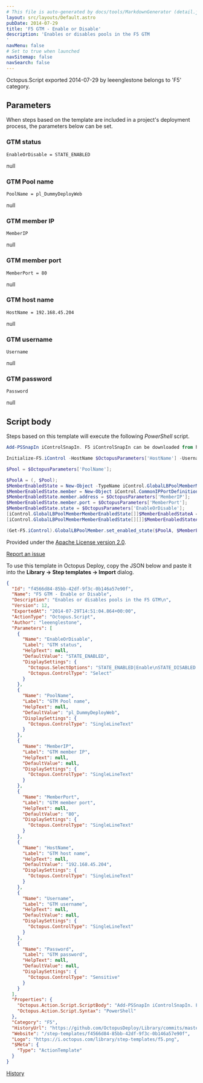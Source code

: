 ```yaml
---
# This file is auto-generated by docs/tools/MarkdownGenerator (detail.js)
layout: src/layouts/Default.astro
pubDate: 2014-07-29
title: 'F5 GTM - Enable or Disable'
description: 'Enables or disables pools in the F5 GTM
'
navMenu: false
# Set to true when launched
navSitemap: false
navSearch: false
---
```


Octopus.Script exported 2014-07-29 by leeenglestone belongs to 'F5' category.

## Parameters

When steps based on the template are included in a project's deployment process, the parameters below can be set.


<div class="param">

### GTM status

`EnableOrDisable = STATE_ENABLED`

null

</div>
        
<div class="param">

### GTM Pool name

`PoolName = pl_DummyDeployWeb`

null

</div>
        
<div class="param">

### GTM member IP

`MemberIP`

null

</div>
        
<div class="param">

### GTM member port

`MemberPort = 80`

null

</div>
        
<div class="param">

### GTM host name

`HostName = 192.168.45.204`

null

</div>
        
<div class="param">

### GTM username

`Username`

null

</div>
        
<div class="param">

### GTM password

`Password`

null

</div>
        

## Script body

Steps based on this template will execute the following *PowerShell* script.

```powershell
Add-PSSnapIn iControlSnapIn. F5 iControlSnapIn can be downloaded from here https://devcentral.f5.com/articles/icontrol-cmdlets 

Initialize-F5.iControl -HostName $OctopusParameters['HostName'] -Username $OctopusParameters['Username'] -Password $OctopusParameters['Password']

$Pool = $OctopusParameters['PoolName'];

$PoolA = (, $Pool);
$MemberEnabledState = New-Object -TypeName iControl.GlobalLBPoolMemberMemberEnabledState;
$MemberEnabledState.member = New-Object iControl.CommonIPPortDefinition;
$MemberEnabledState.member.address = $OctopusParameters['MemberIP'];
$MemberEnabledState.member.port = $OctopusParameters['MemberPort'];
$MemberEnabledState.state = $OctopusParameters['EnableOrDisable'];
[iControl.GlobalLBPoolMemberMemberEnabledState[]]$MemberEnabledStateA = [iControl.GlobalLBPoolMemberMemberEnabledState[]](, $MemberEnabledState);
[iControl.GlobalLBPoolMemberMemberEnabledState[][]]$MemberEnabledStateAofA = [iControl.GlobalLBPoolMemberMemberEnabledState[][]](, $MemberEnabledStateA);

(Get-F5.iControl).GlobalLBPoolMember.set_enabled_state($PoolA, $MemberEnabledStateAofA);
```

Provided under the [Apache License version 2.0](https://github.com/OctopusDeploy/Library/blob/master/LICENSE.txt).

[Report an issue](https://github.com/OctopusDeploy/Library/issues/new?assignees=&labels=&projects=&template=bug-report.yml&title=Issue%20with%20F5%20GTM%20-%20Enable%20or%20Disable&step-template=F5%20GTM%20-%20Enable%20or%20Disable)

<div class="get-json">

To use this template in Octopus Deploy, copy the JSON below and paste it into the **Library → Step templates → Import** dialog.

```json
{
  "Id": "f4566d84-85bb-42df-9f3c-0b146a57e90f",
  "Name": "F5 GTM - Enable or Disable",
  "Description": "Enables or disables pools in the F5 GTM\n",
  "Version": 12,
  "ExportedAt": "2014-07-29T14:51:04.864+00:00",
  "ActionType": "Octopus.Script",
  "Author": "leeenglestone",
  "Parameters": [
    {
      "Name": "EnableOrDisable",
      "Label": "GTM status",
      "HelpText": null,
      "DefaultValue": "STATE_ENABLED",
      "DisplaySettings": {
        "Octopus.SelectOptions": "STATE_ENABLED|Enable\nSTATE_DISABLED|Disable",
        "Octopus.ControlType": "Select"
      }
    },
    {
      "Name": "PoolName",
      "Label": "GTM Pool name",
      "HelpText": null,
      "DefaultValue": "pl_DummyDeployWeb",
      "DisplaySettings": {
        "Octopus.ControlType": "SingleLineText"
      }
    },
    {
      "Name": "MemberIP",
      "Label": "GTM member IP",
      "HelpText": null,
      "DefaultValue": null,
      "DisplaySettings": {
        "Octopus.ControlType": "SingleLineText"
      }
    },
    {
      "Name": "MemberPort",
      "Label": "GTM member port",
      "HelpText": null,
      "DefaultValue": "80",
      "DisplaySettings": {
        "Octopus.ControlType": "SingleLineText"
      }
    },
    {
      "Name": "HostName",
      "Label": "GTM host name",
      "HelpText": null,
      "DefaultValue": "192.168.45.204",
      "DisplaySettings": {
        "Octopus.ControlType": "SingleLineText"
      }
    },
    {
      "Name": "Username",
      "Label": "GTM username",
      "HelpText": null,
      "DefaultValue": null,
      "DisplaySettings": {
        "Octopus.ControlType": "SingleLineText"
      }
    },
    {
      "Name": "Password",
      "Label": "GTM password",
      "HelpText": null,
      "DefaultValue": null,
      "DisplaySettings": {
        "Octopus.ControlType": "Sensitive"
      }
    }
  ],
  "Properties": {
    "Octopus.Action.Script.ScriptBody": "Add-PSSnapIn iControlSnapIn. F5 iControlSnapIn can be downloaded from here https://devcentral.f5.com/articles/icontrol-cmdlets \n\nInitialize-F5.iControl -HostName $OctopusParameters['HostName'] -Username $OctopusParameters['Username'] -Password $OctopusParameters['Password']\n\n$Pool = $OctopusParameters['PoolName'];\n\n$PoolA = (, $Pool);\n$MemberEnabledState = New-Object -TypeName iControl.GlobalLBPoolMemberMemberEnabledState;\n$MemberEnabledState.member = New-Object iControl.CommonIPPortDefinition;\n$MemberEnabledState.member.address = $OctopusParameters['MemberIP'];\n$MemberEnabledState.member.port = $OctopusParameters['MemberPort'];\n$MemberEnabledState.state = $OctopusParameters['EnableOrDisable'];\n[iControl.GlobalLBPoolMemberMemberEnabledState[]]$MemberEnabledStateA = [iControl.GlobalLBPoolMemberMemberEnabledState[]](, $MemberEnabledState);\n[iControl.GlobalLBPoolMemberMemberEnabledState[][]]$MemberEnabledStateAofA = [iControl.GlobalLBPoolMemberMemberEnabledState[][]](, $MemberEnabledStateA);\n\n(Get-F5.iControl).GlobalLBPoolMember.set_enabled_state($PoolA, $MemberEnabledStateAofA);",
    "Octopus.Action.Script.Syntax": "PowerShell"
  },
  "Category": "F5",
  "HistoryUrl": "https://github.com/OctopusDeploy/Library/commits/master/step-templates//opt/buildagent/work/75443764cd38076d/step-templates/f5-gtm-enable-or-disable.json",
  "Website": "/step-templates/f4566d84-85bb-42df-9f3c-0b146a57e90f",
  "Logo": "https://i.octopus.com/library/step-templates/f5.png",
  "$Meta": {
    "Type": "ActionTemplate"
  }
}
```

[History](https://github.com/OctopusDeploy/Library/commits/master/step-templates/https://github.com/OctopusDeploy/Library/commits/master/step-templates//opt/buildagent/work/75443764cd38076d/step-templates/f5-gtm-enable-or-disable.json)

</div>
